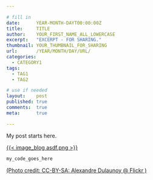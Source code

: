```yaml
---

# fill in
date:      YEAR-MONTH-DAYT00:00:00Z
title:     TITLE
author:    YOUR_FIRST_NAME_ALL_LOWERCASE
excerpt:   "EXCERPT - FOR SHARING."
thumbnail: YOUR_THUMBNAIL_FOR_SHARING
url:       /YEAR/MONTH/DAY/URL/
categories:
  - CATEGORY1
tags:
  - TAG1
  - TAG2

# use if needed
layout:    post
published: true
comments:  true
meta:      true

---
```


My post starts here.

[{{< image_blog asdf.png >}}](https://www.flickr.com/photos/adulau/5A9EER)

```js
my_code_goes_here
```

[(Photo credit: CC-BY-SA: Alexandre Dulaunoy @ Flickr )](https://www.flickr.com/photos/adulau/)

